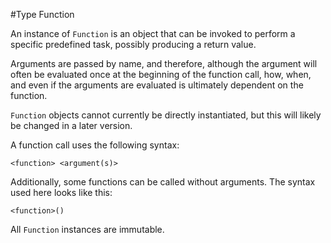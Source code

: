 #Type Function

An instance of `Function` is an object that can be invoked to perform a specific predefined task, possibly producing a return value.

Arguments are passed by name, and therefore, although the argument will often be evaluated once at the beginning of the function call, how, when, and even if the arguments are evaluated is ultimately dependent on the function.

`Function` objects cannot currently be directly instantiated, but this will likely be changed in a later version.

A function call uses the following syntax:

```
<function> <argument(s)>
```

Additionally, some functions can be called without arguments. The syntax used here looks like this:

`<function>()`

All `Function` instances are immutable.